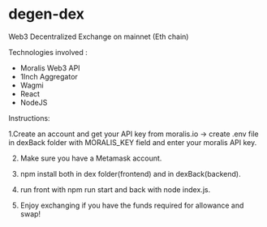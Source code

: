 # degen-dex
Web3 Decentralized Exchange on mainnet (Eth chain)

Technologies involved : 
- Moralis Web3 API
- 1Inch Aggregator
- Wagmi
- React
- NodeJS

Instructions:


1.Create an account and get your API key from moralis.io -> create .env file in dexBack folder with MORALIS_KEY field and enter your moralis API key.


2. Make sure you have a Metamask account.


3. npm install both in dex folder(frontend) and in dexBack(backend).


4. run front with npm run start and back with node index.js.


5. Enjoy exchanging if you have the funds required for allowance and swap!
